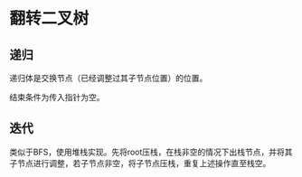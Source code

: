 # 翻转二叉树

## 递归

递归体是交换节点（已经调整过其子节点位置）的位置。

结束条件为传入指针为空。

## 迭代

类似于BFS，使用堆栈实现。先将root压栈，在栈非空的情况下出栈节点，并将其子节点进行调整，若子节点非空，将子节点压栈，重复上述操作直至栈空。